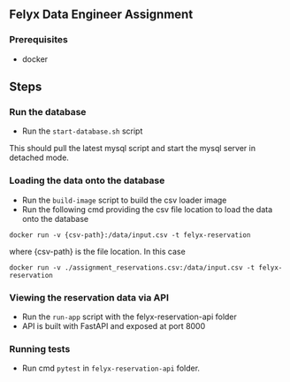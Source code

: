 ## Felyx Data Engineer Assignment

### Prerequisites
- docker

## Steps

### Run the database
- Run the `start-database.sh` script

This should pull the latest mysql script and start the mysql server in detached mode.

### Loading the data onto the database

- Run the `build-image` script to build the csv loader image
- Run the following cmd providing the csv file location to load the data onto the database
```shell
docker run -v {csv-path}:/data/input.csv -t felyx-reservation
```
where {csv-path} is the file location. In this case
```shell
docker run -v ./assignment_reservations.csv:/data/input.csv -t felyx-reservation
```

### Viewing the reservation data via API
- Run the `run-app` script with the felyx-reservation-api folder
- API is built with FastAPI and exposed at port 8000

### Running tests

- Run cmd `pytest` in `felyx-reservation-api` folder. 
